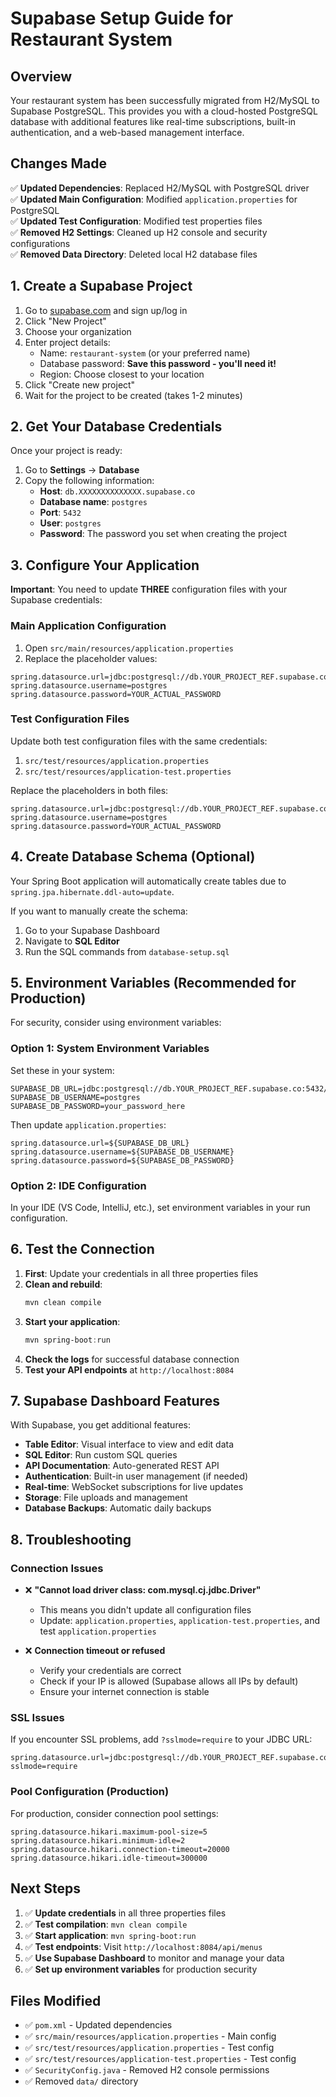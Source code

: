 # Supabase Setup Guide for Restaurant System

## Overview
Your restaurant system has been successfully migrated from H2/MySQL to Supabase PostgreSQL. This provides you with a cloud-hosted PostgreSQL database with additional features like real-time subscriptions, built-in authentication, and a web-based management interface.

## Changes Made
✅ **Updated Dependencies**: Replaced H2/MySQL with PostgreSQL driver  
✅ **Updated Main Configuration**: Modified `application.properties` for PostgreSQL  
✅ **Updated Test Configuration**: Modified test properties files  
✅ **Removed H2 Settings**: Cleaned up H2 console and security configurations  
✅ **Removed Data Directory**: Deleted local H2 database files  

## 1. Create a Supabase Project

1. Go to [supabase.com](https://supabase.com) and sign up/log in
2. Click "New Project"
3. Choose your organization
4. Enter project details:
   - Name: `restaurant-system` (or your preferred name)
   - Database password: **Save this password - you'll need it!**
   - Region: Choose closest to your location
5. Click "Create new project"
6. Wait for the project to be created (takes 1-2 minutes)

## 2. Get Your Database Credentials

Once your project is ready:

1. Go to **Settings** → **Database**
2. Copy the following information:
   - **Host**: `db.XXXXXXXXXXXXXX.supabase.co`
   - **Database name**: `postgres`
   - **Port**: `5432`
   - **User**: `postgres`
   - **Password**: The password you set when creating the project

## 3. Configure Your Application

**Important**: You need to update **THREE** configuration files with your Supabase credentials:

### Main Application Configuration
1. Open `src/main/resources/application.properties`
2. Replace the placeholder values:

```properties
spring.datasource.url=jdbc:postgresql://db.YOUR_PROJECT_REF.supabase.co:5432/postgres
spring.datasource.username=postgres
spring.datasource.password=YOUR_ACTUAL_PASSWORD
```

### Test Configuration Files
Update both test configuration files with the same credentials:

1. `src/test/resources/application.properties`
2. `src/test/resources/application-test.properties`

Replace the placeholders in both files:
```properties
spring.datasource.url=jdbc:postgresql://db.YOUR_PROJECT_REF.supabase.co:5432/postgres
spring.datasource.username=postgres
spring.datasource.password=YOUR_ACTUAL_PASSWORD
```

## 4. Create Database Schema (Optional)

Your Spring Boot application will automatically create tables due to `spring.jpa.hibernate.ddl-auto=update`.

If you want to manually create the schema:
1. Go to your Supabase Dashboard
2. Navigate to **SQL Editor**
3. Run the SQL commands from `database-setup.sql`

## 5. Environment Variables (Recommended for Production)

For security, consider using environment variables:

### Option 1: System Environment Variables
Set these in your system:
```
SUPABASE_DB_URL=jdbc:postgresql://db.YOUR_PROJECT_REF.supabase.co:5432/postgres
SUPABASE_DB_USERNAME=postgres
SUPABASE_DB_PASSWORD=your_password_here
```

Then update `application.properties`:
```properties
spring.datasource.url=${SUPABASE_DB_URL}
spring.datasource.username=${SUPABASE_DB_USERNAME}
spring.datasource.password=${SUPABASE_DB_PASSWORD}
```

### Option 2: IDE Configuration
In your IDE (VS Code, IntelliJ, etc.), set environment variables in your run configuration.

## 6. Test the Connection

1. **First**: Update your credentials in all three properties files
2. **Clean and rebuild**:
   ```powershell
   mvn clean compile
   ```
3. **Start your application**:
   ```powershell
   mvn spring-boot:run
   ```
4. **Check the logs** for successful database connection
5. **Test your API endpoints** at `http://localhost:8084`

## 7. Supabase Dashboard Features

With Supabase, you get additional features:
- **Table Editor**: Visual interface to view and edit data
- **SQL Editor**: Run custom SQL queries  
- **API Documentation**: Auto-generated REST API
- **Authentication**: Built-in user management (if needed)
- **Real-time**: WebSocket subscriptions for live updates
- **Storage**: File uploads and management
- **Database Backups**: Automatic daily backups

## 8. Troubleshooting

### Connection Issues
- ❌ **"Cannot load driver class: com.mysql.cj.jdbc.Driver"**
  - This means you didn't update all configuration files
  - Update: `application.properties`, `application-test.properties`, and test `application.properties`

- ❌ **Connection timeout or refused**
  - Verify your credentials are correct
  - Check if your IP is allowed (Supabase allows all IPs by default)
  - Ensure your internet connection is stable

### SSL Issues
If you encounter SSL problems, add `?sslmode=require` to your JDBC URL:
```properties
spring.datasource.url=jdbc:postgresql://db.YOUR_PROJECT_REF.supabase.co:5432/postgres?sslmode=require
```

### Pool Configuration (Production)
For production, consider connection pool settings:
```properties
spring.datasource.hikari.maximum-pool-size=5
spring.datasource.hikari.minimum-idle=2
spring.datasource.hikari.connection-timeout=20000
spring.datasource.hikari.idle-timeout=300000
```

## Next Steps

1. ✅ **Update credentials** in all three properties files
2. ✅ **Test compilation**: `mvn clean compile`
3. ✅ **Start application**: `mvn spring-boot:run`  
4. ✅ **Test endpoints**: Visit `http://localhost:8084/api/menus`
5. ✅ **Use Supabase Dashboard** to monitor and manage your data
6. ✅ **Set up environment variables** for production security

## Files Modified
- ✅ `pom.xml` - Updated dependencies
- ✅ `src/main/resources/application.properties` - Main config
- ✅ `src/test/resources/application.properties` - Test config  
- ✅ `src/test/resources/application-test.properties` - Test config
- ✅ `SecurityConfig.java` - Removed H2 console permissions
- ✅ Removed `data/` directory